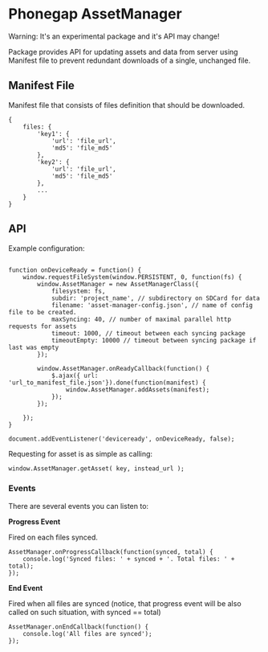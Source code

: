 # Phonegap AssetManager

Warning: It's an experimental package and it's API may change!

Package provides API for updating assets and data from server using Manifest file to prevent redundant downloads of a single, unchanged file.

## Manifest File

Manifest file that consists of files definition that should be downloaded.

```
{
    files: {
        'key1': {
            'url': 'file_url',
            'md5': 'file_md5'
        },
        'key2': {
            'url': 'file_url',
            'md5': 'file_md5'
        },
        ...
    }
}
```

## API

Example configuration:
```

function onDeviceReady = function() {
    window.requestFileSystem(window.PERSISTENT, 0, function(fs) {
        window.AssetManager = new AssetManagerClass({
            filesystem: fs,
            subdir: 'project_name', // subdirectory on SDCard for data
            filename: 'asset-manager-config.json', // name of config file to be created.
            maxSyncing: 40, // number of maximal parallel http requests for assets
            timeout: 1000, // timeout between each syncing package
            timeoutEmpty: 10000 // timeout between syncing package if last was empty
        });
        
        window.AssetManager.onReadyCallback(function() {
            $.ajax({ url: 'url_to_manifest_file.json'}).done(function(manifest) {
                window.AssetManager.addAssets(manifest);
            });
        });
        
    });
}

document.addEventListener('deviceready', onDeviceReady, false);
```

Requesting for asset is as simple as calling:
```
window.AssetManager.getAsset( key, instead_url );
```

### Events

There are several events you can listen to:

**Progress Event**

Fired on each files synced.
```
AssetManager.onProgressCallback(function(synced, total) {
    console.log('Synced files: ' + synced + '. Total files: ' + total);
});
```

**End Event**

Fired when all files are synced (notice, that progress event will be also called on such situation, with synced == total)

```
AssetManager.onEndCallback(function() {
    console.log('All files are synced');
});
```